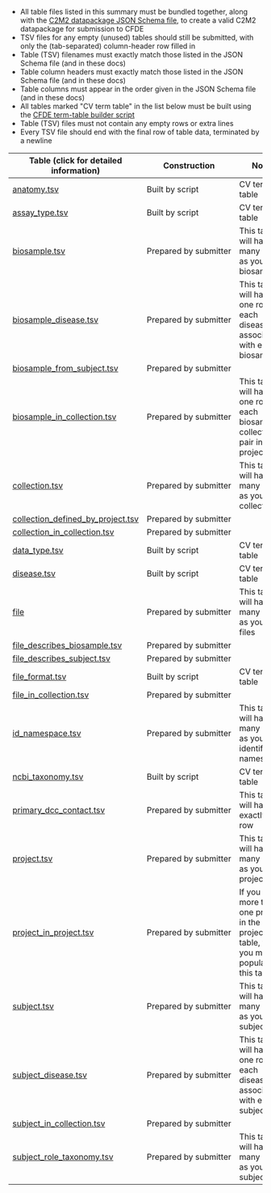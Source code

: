 - All table files listed in this summary must be bundled together, along with the [C2M2 datapackage JSON Schema file](https://osf.io/vzgx9/), to create a valid C2M2 datapackage for submission to CFDE
- TSV files for any empty (unused) tables should still be submitted, with only the (tab-separated) column-header row filled in
- Table (TSV) filenames must exactly match those listed in the JSON Schema file (and in these docs)
- Table column headers must exactly match those listed in the JSON Schema file (and in these docs)
- Table columns must appear in the order given in the JSON Schema file (and in these docs)
- All tables marked "CV term table" in the list below must be built using the [CFDE term-table builder script](https://osf.io/bq6k9/)
- Table (TSV) files must not contain any empty rows or extra lines
- Every TSV file should end with the final row of table data, terminated by a newline

Table (click for detailed information)|Construction|Notes
-----------| -----------| -------------
[anatomy.tsv](./TableInfo:-anatomy.tsv)|Built by script|CV term table
[assay_type.tsv](./TableInfo:-assay_type.tsv)|Built by script|CV term table
[biosample.tsv](./TableInfo:-biosample.tsv)|Prepared&nbsp;by&nbsp;submitter|This table will have as many rows as you have biosamples
[biosample_disease.tsv](./TableInfo:-biosample_disease.tsv)|Prepared by submitter|This table will have one row for each disease associated with each biosample
[biosample_from_subject.tsv](./TableInfo:-biosample_from_subject.tsv)|Prepared by submitter|
[biosample_in_collection.tsv](./TableInfo:-biosample_in_collection.tsv)|Prepared by submitter|This table will have one row for each biosample-collection pair in your project
[collection.tsv](./TableInfo:-collection.tsv)|Prepared by submitter|This table will have as many rows as you have collections
[collection_defined_by_project.tsv](./TableInfo:-collection_defined_by_project.tsv)|Prepared by submitter|
[collection_in_collection.tsv](./TableInfo:-collection_in_collection.tsv)|Prepared by submitter|
[data_type.tsv](./TableInfo:-data_type.tsv)|Built by script|CV term table
[disease.tsv](./TableInfo:-disease.tsv)|Built by script|CV term table
[file](./TableInfo:-file.tsv)|Prepared by submitter|This table will have as many rows as you have files
[file_describes_biosample.tsv](./TableInfo:-file_describes_biosample.tsv)|Prepared by submitter|
[file_describes_subject.tsv](./TableInfo:-file_describes_subject.tsv)|Prepared by submitter|
[file_format.tsv](./TableInfo:-file_format.tsv)|Built by script|CV term table
[file_in_collection.tsv](./TableInfo:-file_in_collection.tsv)|Prepared by submitter|
[id_namespace.tsv](./TableInfo:-id_namespace.tsv)|Prepared by submitter|This table will have as many rows as you have identifier namespaces
[ncbi_taxonomy.tsv](./TableInfo:-ncbi_taxonomy.tsv)|Built by script|CV term table
[primary_dcc_contact.tsv](./TableInfo:-primary_dcc_contact.tsv)|Prepared by submitter|This table will have exactly one row 
[project.tsv](./TableInfo:-project.tsv)|Prepared by submitter|This table will have as many rows as you have projects
[project_in_project.tsv](./TableInfo:-project_in_project.tsv)|Prepared by submitter|If you have more than one project in the project table, then you must populate this table
[subject.tsv](./TableInfo:-subject.tsv)|Prepared by submitter|This table will have as many rows as you have subjects
[subject_disease.tsv](./TableInfo:-subject_disease.tsv)|Prepared by submitter|This table will have one row for each disease associated with each subject
[subject_in_collection.tsv](./TableInfo:-subject_in_collection.tsv)|Prepared by submitter|
[subject_role_taxonomy.tsv](./TableInfo:-subject_role_taxonomy.tsv)|Prepared by submitter|This table will have as many rows as you have subjects
